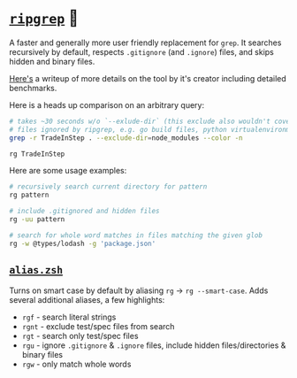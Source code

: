 # [`ripgrep`](https://github.com/BurntSushi/ripgrep) 🔎

A faster and generally more user friendly replacement for `grep`. It searches recursively by default, respects `.gitignore` (and `.ignore`) files, and skips hidden and binary files.

[Here's](https://blog.burntsushi.net/ripgrep/) a writeup of more details on the tool by it's creator including detailed benchmarks.

Here is a heads up comparison on an arbitrary query:

```zsh
# takes ~30 seconds w/o `--exlude-dir` (this exclude also wouldn't cover all
# files ignored by ripgrep, e.g. go build files, python virtualenvironments, etc.)
grep -r TradeInStep . --exclude-dir=node_modules --color -n

rg TradeInStep
```

Here are some usage examples:

```zsh
# recursively search current directory for pattern
rg pattern

# include .gitignored and hidden files
rg -uu pattern

# search for whole word matches in files matching the given glob
rg -w @types/lodash -g 'package.json'
```

## [`alias.zsh`](./alias.zsh)

Turns on smart case by default by aliasing `rg` -> `rg --smart-case`. Adds several additional aliases, a few highlights:

- `rgf` - search literal strings
- `rgnt` - exclude test/spec files from search
- `rgt` - search only test/spec files
- `rgu` - ignore `.gitignore` & `.ignore` files, include hidden files/directories & binary files
- `rgw` - only match whole words
